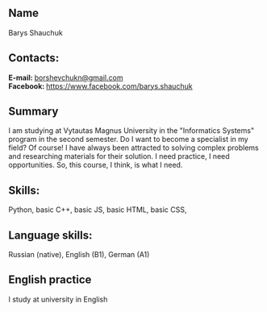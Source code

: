 <h2><b>Name</b></h2>
Barys Shauchuk

<h2><b>Contacts:</b></h2>

<b>E-mail: </b><a href="mailto:borshevchukn@gmail.com">borshevchukn@gmail.com</a>
<br />
<b>Facebook: </b><a href="https://www.facebook.com/barys.shauchuk">https://www.facebook.com/barys.shauchuk</a>

<h2>Summary</h2>

<p>I am studying at Vytautas Magnus University in the "Informatics Systems" program in the second semester. Do I want to become a specialist in my field? Of course! I have always been attracted to solving complex problems and researching materials for their solution. I need practice, I need opportunities. So, this course, I think, is what I need.</p>

<h2><b>Skills:</b></h2>

Python, 
basic C++, 
basic JS, 
basic HTML, 
basic CSS, 


<h2><b>Language skills:</b></h2>

Russian (native), 
English (B1), 
German (A1)


<h2><b>English practice</b></h2>
<p>I study at university in English</p>